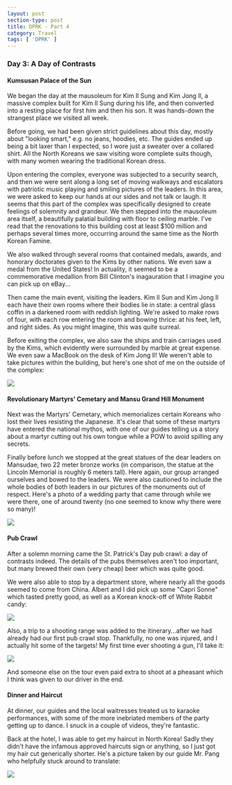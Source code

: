 ```yaml
---
layout: post
section-type: post
title: DPRK - Part 4
category: Travel
tags: [ 'DPRK' ]
---
```


### Day 3: A Day of Contrasts

#### Kumsusan Palace of the Sun

We began the day at the mausoleum for Kim Il Sung and Kim Jong Il, a massive
complex built for Kim Il Sung during his life, and then converted into a resting
place for first him and then his son. It was hands-down the strangest place
we visited all week.

Before going, we had been given strict guidelines about this day, mostly about
"looking smart," e.g. no jeans, hoodies, etc. The guides ended up being a bit laxer
than I expected, so I wore just a sweater over a collared shirt. All the North
Koreans we saw visiting wore complete suits though, with many women wearing the
traditional Korean dress. 

Upon entering the complex, everyone was subjected to a security search, and then
we were sent along a long set of moving walkways and escalators with patriotic
music playing and smiling pictures of the leaders. In this area, we were asked
to keep our hands at our sides and not talk or laugh. It seems that this part
of the complex was specifically designed to create feelings of solemnity and
grandeur.
We then stepped into the mausoleum area itself, a beautifully palatial building
with floor to ceiling marble. I've read that the renovations to this building
cost at least $100 million and perhaps several times more, occurring around the
same time as the North Korean Famine.

We also walked through several rooms that contained medals, awards, and honorary
doctorates given to the Kims by other nations. We even saw a medal from the
United States! In actuality, it seemed to be a commemorative medallion from
Bill Clinton's inagauration that I imagine you can pick up on eBay...

Then came the main event, visiting the leaders. Kim Il Sun and Kim Jong Il
each have their own rooms where their bodies lie in state: a central
glass coffin in a darkened room with reddish lighting. We're asked to make rows
of four, with each row entering the room and bowing thrice: at his feet, left, and
right sides. As you might imagine, this was quite surreal.

Before exiting the complex, we also saw the ships and train carriages used
by the Kims, which evidently were surrounded by marble at great expense.
We even saw a MacBook on the desk of Kim Jong Il! We weren't able to take
pictures within the building, but here's one shot of me on the outside of the
complex:

![](https://dl.dropboxusercontent.com/s/sdcefteq5kakrub/P3160150.JPG?dl=0)

#### Revolutionary Martyrs' Cemetary and Mansu Grand Hill Monument

Next was the Martyrs' Cemetary, which memorializes certain Koreans who lost
their lives resisting the Japanese. It's clear that some of these martyrs
have entered the national mythos, with one of our guides telling us a story
about a martyr cutting out his own tongue while a POW to avoid spilling
any secrets.

Finally before lunch we stopped at the great statues of the dear leaders
on Mansudae, two 22 meter bronze works (in comparison, the statue at the
Lincoln Memorial is roughly 6 meters tall). Here again, our group arranged
ourselves and bowed to the leaders. We were also cautioned to include
the whole bodies of both leaders in our pictures of the monuments out
of respect. Here's a photo of a wedding party that came through while
we were there, one of around twenty (no one seemed to know why there
were so many)!

![](https://dl.dropboxusercontent.com/s/lcomdn81dfk5nbm/IMG_20160316_234823.jpg?dl=0)

#### Pub Crawl

After a solemn morning came the St. Patrick's Day pub crawl: a day of contrasts
indeed. The details of the pubs themselves aren't too important, but many
brewed their own (very cheap) beer which was quite good.

We were also able to stop by a department store, where nearly all the goods
seemed to come from China. Albert and I did pick up some "Capri Sonne" which
tasted pretty good, as well as a Korean knock-off of White Rabbit candy:

![](https://dl.dropboxusercontent.com/s/suq30dxbrrjmiwn/IMG_20160317_025952.jpg?dl=0)

Also, a trip to a shooting range was added to the itinerary...after we had
already had our first pub crawl stop. Thankfully, no one was injured, and
I actually hit some of the targets! My first time ever shooting a gun, I'll
take it:

![](https://dl.dropboxusercontent.com/s/77njg847jgckvoi/P3170204.JPG?dl=0)

And someone else on the tour even paid extra to shoot at a pheasant which
I think was given to our driver in the end. 

#### Dinner and Haircut

At dinner, our guides and the local waitresses treated us to karaoke
performances, with some of the more inebriated members of the party
getting up to dance. I snuck in a couple of videos, they're fantastic.

Back at the hotel, I was able to get my haircut in North Korea! Sadly
they didn't have the infamous approved haircuts sign or anything, so I
just got my hair cut generically shorter. He's a picture taken by our guide
Mr. Pang who helpfully stuck around to translate:

![](https://dl.dropboxusercontent.com/s/d9qqem17jhouac7/P3170232.JPG?dl=0)